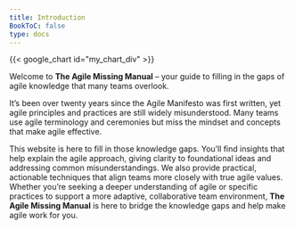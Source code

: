 ```yaml
---
title: Introduction
BookToC: false
type: docs
---
```


{{< google_chart id="my_chart_div" >}}

Welcome to **The Agile Missing Manual** – your guide to filling in the gaps of agile knowledge that many teams overlook.

It’s been over twenty years since the Agile Manifesto was first written, yet agile principles and practices are still widely misunderstood. Many teams use agile terminology and ceremonies but miss the mindset and concepts that make agile effective.

This website is here to fill in those knowledge gaps. You’ll find insights that help explain the agile approach, giving clarity to foundational ideas and addressing common misunderstandings. We also provide practical, actionable techniques that align teams more closely with true agile values. Whether you’re seeking a deeper understanding of agile or specific practices to support a more adaptive, collaborative team environment, **The Agile Missing Manual** is here to bridge the knowledge gaps and help make agile work for you.
